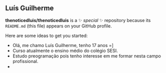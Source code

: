 ## Luís Guilherme

**thenoticedluis/thenoticedluis** is a ✨ _special_ ✨ repository because its `README.md` (this file) appears on your GitHub profile.

Here are some ideas to get you started:

- Olá, me chamo Luís Guilherme, tenho 17 anos =]
- Curso atualmente o ensino médio do colégio SESI.
- Estudo preogramação pois tenho interesse em me formar nesta campo profissional.
- 
